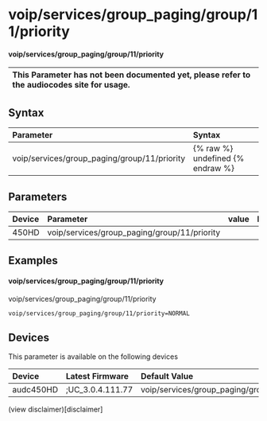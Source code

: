 ﻿---
description: voip/services/group_paging/group/11/priority
search: false
---

# voip/services/group_paging/group/11/priority

#### voip/services/group_paging/group/11/priority


| This Parameter has not been documented yet, please refer to the audiocodes site for usage.  |
| :--- |

## Syntax
| Parameter | Syntax |
| :--- | :--- |
|voip/services/group_paging/group/11/priority | {% raw %} undefined {% endraw %} |

## Parameters
|Device|Parameter|value|Description|
|:---|:---|:---|:---|
| 450HD | voip/services/group_paging/group/11/priority |  |  |

## Examples
#### voip/services/group_paging/group/11/priority

voip/services/group_paging/group/11/priority

```
voip/services/group_paging/group/11/priority=NORMAL
```

## Devices
This parameter is available on the following devices

| Device | Latest Firmware | Default Value |
|:---|:---|:---|
| audc450HD | ;UC_3.0.4.111.77 | voip/services/group_paging/group/11/priority=NORMAL 

(view disclaimer)[disclaimer]
